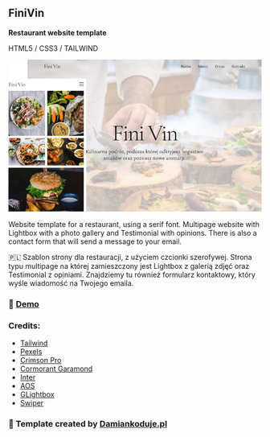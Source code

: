 ## FiniVin
**Restaurant website template**

HTML5 / CSS3 / TAILWIND

![CHEESE!](finivin.jpg)

Website template for a restaurant, using a serif font. Multipage website with Lightbox with a photo gallery and Testimonial with opinions. There is also a contact form that will send a message to your email.

:poland:
Szablon strony dla restauracji, z użyciem czcionki szerofywej. Strona typu multipage na której zamieszczony jest Lightbox z galerią zdjęć oraz Testimonial z opiniami. Znajdziemy tu również formularz kontaktowy, który wyśle wiadomość na Twojego emaila.

### :star2: <a href="https://damiankoduje.pl/finivin/index.html">Demo</a>

### Credits:
- <a href="https://tailwindcss.com/">Tailwind</a>
- <a href="https://www.pexels.com">Pexels</a>
- <a href="https://fonts.google.com/specimen/Crimson+Pro">Crimson  Pro</a>
- <a href="https://fonts.google.com/specimen/Cormorant +Garamond">Cormorant Garamond</a>
- <a href="https://fonts.google.com/specimen/Inter">Inter</a>
- <a href="https://michalsnik.github.io/aos">AOS</a>
- <a href="https://biati-digital.github.io/glightbox">GLightbox</a>
- <a href="https://swiperjs.com/">Swiper</a>


### :slightly_smiling_face: Template created by [Damiankoduje.pl](https://damiankoduje.pl)